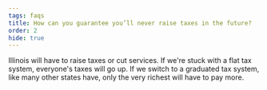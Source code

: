 ```yaml
---
tags: faqs
title: How can you guarantee you’ll never raise taxes in the future?
order: 2
hide: true
---
```


Illinois will have to raise taxes or cut services. If we're stuck with a flat tax system, everyone's taxes will go up. If we switch to a graduated tax system, like many other states have, only the very richest will have to pay more.
